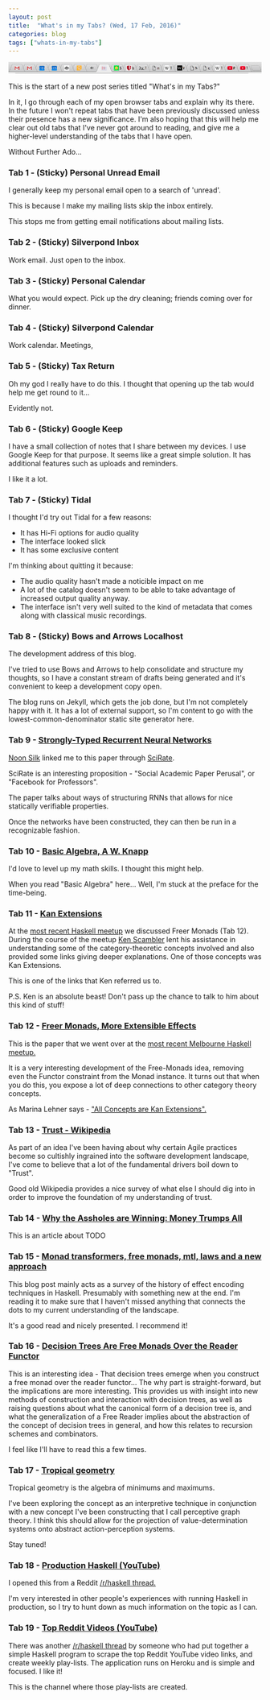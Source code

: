 ```yaml
---
layout: post
title:  "What's in my Tabs? (Wed, 17 Feb, 2016)"
categories: blog
tags: ["whats-in-my-tabs"]
---
```


<img src="/images/whats-in-my-tabs/tabs-2016-02-17.png" class="fit image" />

This is the start of a new post series titled "What's in my Tabs?"

In it, I go through each of my open browser tabs and explain why its there. In
the future I won't repeat tabs that have been previously discussed unless their
presence has a new significance. I'm also hoping that this will help me clear
out old tabs that I've never got around to reading, and give me a higher-level
understanding of the tabs that I have open.

Without Further Ado...

<!--more-->

### Tab 1 - (Sticky) Personal Unread Email

I generally keep my personal email open to a search of 'unread'.

This is because I make my mailing lists skip the inbox entirely.

This stops me from getting email notifications about mailing lists.

### Tab 2 - (Sticky) Silverpond Inbox

Work email. Just open to the inbox.

### Tab 3 - (Sticky) Personal Calendar

What you would expect. Pick up the dry cleaning; friends coming over for dinner.

### Tab 4 - (Sticky) Silverpond Calendar

Work calendar. Meetings, 

### Tab 5 - (Sticky) Tax Return

Oh my god I really have to do this. I thought that opening up the tab would help
me get round to it...

Evidently not.

### Tab 6 - (Sticky) Google Keep

I have a small collection of notes that I share between my devices. I use
Google Keep for that purpose. It seems like a great simple solution.
It has additional features such as uploads and reminders.

I like it a lot.

### Tab 7 - (Sticky) Tidal

I thought I'd try out Tidal for a few reasons:

* It has Hi-Fi options for audio quality
* The interface looked slick
* It has some exclusive content

I'm thinking about quitting it because:

* The audio quality hasn't made a noticible impact on me
* A lot of the catalog doesn't seem to be able to take
  advantage of increased output quality anyway.
* The interface isn't very well suited to the kind of
  metadata that comes along with classical music recordings.

### Tab 8 - (Sticky) Bows and Arrows Localhost

The development address of this blog.

I've tried to use Bows and Arrows to help consolidate and structure
my thoughts, so I have a constant stream of drafts being generated
and it's convenient to keep a development copy open.

The blog runs on Jekyll, which gets the job done, but I'm not completely happy
with it. It has a lot of external support, so I'm content to go with the
lowest-common-denominator static site generator here.

### Tab 9 - [Strongly-Typed Recurrent Neural Networks](http://arxiv.org/pdf/1602.02218.pdf)

[Noon Silk](https://github.com/silky) linked me to this paper through [SciRate](https://scirate.com/arxiv/1602.02218).

SciRate is an interesting proposition - "Social Academic Paper Perusal", or "Facebook for Professors".

The paper talks about ways of structuring RNNs that allows for nice statically verifiable properties.

Once the networks have been constructed, they can then be run in a recognizable fashion.

### Tab 10 - [Basic Algebra, A W. Knapp](http://www.math.stonybrook.edu/~aknapp/download/b2-alg-coverandinside.pdf)

I'd love to level up my math skills. I thought this might help.

When you read "Basic Algebra" here... Well, I'm stuck at the preface for the time-being.

### Tab 11 - [Kan Extensions](http://comonad.com/reader/2008/kan-extensions/)

At the [most recent Haskell meetup](http://www.meetup.com/Melbourne-Haskell-Users-Group/events/227180247/)
we discussed Freer Monads (Tab 12). During the course of the meetup
[Ken Scambler](https://twitter.com/kenscambler) lent his assistance in
understanding some of the category-theoretic concepts involved and also
provided some links giving deeper explanations. One of those concepts was Kan
Extensions.

This is one of the links that Ken referred us to.

P.S. Ken is an absolute beast! Don't pass up the chance to talk to him about this kind of stuff!

### Tab 12 - [Freer Monads, More Extensible Effects](http://okmij.org/ftp/Haskell/extensible/more.pdf)

This is the paper that we went over at the
[most recent Melbourne Haskell meetup.](http://www.meetup.com/Melbourne-Haskell-Users-Group/events/227180247/)

It is a very interesting development of the Free-Monads idea, removing even the Functor constraint
from the Monad instance. It turns out that when you do this, you expose a lot of deep
connections to other category theory concepts.

As Marina Lehner says - ["All Concepts are Kan Extensions".](http://www.math.harvard.edu/theses/senior/lehner/lehner.pdf)

### Tab 13 - [Trust - Wikipedia](https://en.wikipedia.org/wiki/Trust_(social_sciences))

As part of an idea I've been having about why certain Agile practices become so
cultishly ingrained into the software development landscape, I've come to believe
that a lot of the fundamental drivers boil down to "Trust".

Good old Wikipedia provides a nice survey of what else I should dig into in order
to improve the foundation of my understanding of trust.

### Tab 14 - [Why the Assholes are Winning: Money Trumps All](http://onlinelibrary.wiley.com/doi/10.1111/joms.12177/full)

This is an article about TODO

### Tab 15 - [Monad transformers, free monads, mtl, laws and a new approach](https://ocharles.org.uk/blog/posts/2016-01-26-transformers-free-monads-mtl-laws.html)

This blog post mainly acts as a survey of the history of effect encoding techniques
in Haskell. Presumably with something new at the end. I'm reading it to make
sure that I haven't missed anything that connects the dots to my current
understanding of the landscape.

It's a good read and nicely presented. I recommend it!

### Tab 16 - [Decision Trees Are Free Monads Over the Reader Functor](http://clathomasprime.github.io/hask/freeDecision)

This is an interesting idea - That decision trees emerge when you construct
a free monad over the reader functor... The why part is straight-forward, but
the implications are more interesting. This provides us with insight into
new methods of construction and interaction with decision trees, as well as
raising questions about what the canonical form of a decision tree is,
and what the generalization of a Free Reader implies about the abstraction
of the concept of decision trees in general, and how this relates
to recursion schemes and combinators.

I feel like I'll have to read this a few times.

### Tab 17 - [Tropical geometry](https://en.wikipedia.org/wiki/Tropical_geometry)

Tropical geometry is the algebra of minimums and maximums.

I've been exploring the concept as an interpretive technique in conjunction
with a new concept I've been constructing that I call perceptive graph theory.
I think this should allow for the projection of value-determination systems
onto abstract action-perception systems.

Stay tuned!

### Tab 18 - [Production Haskell (YouTube)](https://www.youtube.com/watch?v=AZQLkkDXy68&feature=youtu.be)

I opened this from a Reddit
[/r/haskell thread.](https://www.reddit.com/r/haskell/comments/463qyg/production_haskell_talk_by_reid_draper_chicago/)

I'm very interested in other people's experiences with running Haskell in production, so I try
to hunt down as much information on the topic as I can.

### Tab 19 - [Top Reddit Videos (YouTube)](https://www.youtube.com/channel/UCU5_TJt5EGD6wT_vp0l1msA/playlists)

There was another
[/r/haskell thread](https://www.reddit.com/r/haskell/comments/463r82/would_love_your_feedback_on_my_first_real_haskell/)
by someone who had put together a simple Haskell program to scrape the top
Reddit YouTube video links, and create weekly play-lists.
The application runs on Heroku and is simple and focused.
I like it!

This is the channel where those play-lists are created.


